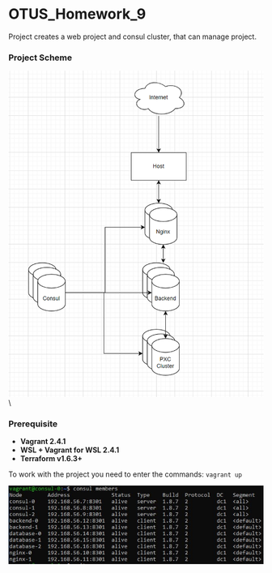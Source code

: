 # OTUS_Homework_9
 
Project creates a web project and consul cluster, that can manage project.

### Project Scheme
![Project Scheme](https://github.com/makkorostelev/OTUS_Homework_9/blob/main/Screenshots/scheme.png)\

### Prerequisite

- **Vagrant 2.4.1**
- **WSL + Vagrant for WSL 2.4.1**
- **Terraform v1.6.3+**

To work with the project you need to enter the commands:
`vagrant up`

![Consul members](https://github.com/makkorostelev/OTUS_Homework_9/blob/main/Screenshots/members.png)